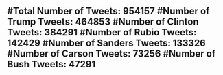 #Total Number of Tweets: 954157 
#Number of Trump Tweets: 464853
#Number of Clinton Tweets: 384291
#Number of Rubio Tweets: 142429
#Number of Sanders Tweets: 133326
#Number of Carson Tweets: 73256
#Number of Bush Tweets: 47291
---
